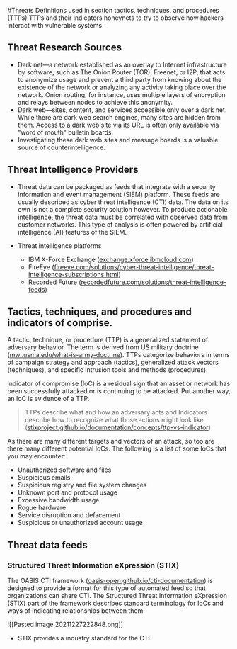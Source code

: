 #Threats 
Definitions used in section
tactics, techniques, and procedures (TTPs)
 TTPs and their indicators
 honeynets to try to observe how hackers interact with vulnerable systems.
 
 ## Threat Research Sources
 -  Dark net—a network established as an overlay to Internet infrastructure by software, such as The Onion Router (TOR), Freenet, or I2P, that acts to anonymize usage and prevent a third party from knowing about the existence of the network or analyzing any activity taking place over the network. Onion routing, for instance, uses multiple layers of encryption and relays between nodes to achieve this anonymity.
 -  Dark web—sites, content, and services accessible only over a dark net. While there are dark web search engines, many sites are hidden from them. Access to a dark web site via its URL is often only available via "word of mouth" bulletin boards.
 -  Investigating these dark web sites and message boards is a valuable source of counterintelligence.

## Threat Intelligence Providers
- Threat data can be packaged as feeds that integrate with a security information and event management (SIEM) platform. These feeds are usually described as cyber threat intelligence (CTI) data. The data on its own is not a complete security solution however. To produce actionable intelligence, the threat data must be correlated with observed data from customer networks. This type of analysis is often powered by artificial intelligence (AI) features of the SIEM.
- Threat intelligence platforms
	
    - IBM X-Force Exchange ([exchange.xforce.ibmcloud.com](https://exchange.xforce.ibmcloud.com/))
	-   FireEye ([fireeye.com/solutions/cyber-threat-intelligence/threat-intelligence-subscriptions.html](https://www.fireeye.com/mandiant/threat-intelligence/threat-intelligence-subscriptions.html))
	-   Recorded Future ([recordedfuture.com/solutions/threat-intelligence-feeds](https://www.recordedfuture.com/solutions/threat-intelligence-feeds/))
 ## Tactics, techniques, and procedures and indicators of comprise.
 
 A tactic, technique, or procedure (TTP) is a generalized statement of adversary behavior. The term is derived from US military doctrine ([mwi.usma.edu/what-is-army-doctrine](https://mwi.usma.edu/what-is-army-doctrine/)). TTPs categorize behaviors in terms of campaign strategy and approach (tactics), generalized attack vectors (techniques), and specific intrusion tools and methods (procedures).
 
indicator of compromise (IoC) is a residual sign that an asset or network has been successfully attacked or is continuing to be attacked. Put another way, an IoC is evidence of a TTP.

> TTPs describe what and how an adversary acts and Indicators describe how to recognize what those actions might look like. ([stixproject.github.io/documentation/concepts/ttp-vs-indicator](https://stixproject.github.io/documentation/concepts/ttp-vs-indicator/))

As there are many different targets and vectors of an attack, so too are there many different potential IoCs. The following is a list of some IoCs that you may encounter:

-   Unauthorized software and files
-   Suspicious emails
-   Suspicious registry and file system changes
-   Unknown port and protocol usage
-   Excessive bandwidth usage
-   Rogue hardware
-   Service disruption and defacement
-   Suspicious or unauthorized account usage

## Threat data feeds
### Structured Threat Information eXpression (STIX)

The OASIS CTI framework ([oasis-open.github.io/cti-documentation](https://oasis-open.github.io/cti-documentation/)) is designed to provide a format for this type of automated feed so that organizations can share CTI. The Structured Threat Information eXpression (STIX) part of the framework describes standard terminology for IoCs and ways of indicating relationships between them.

![[Pasted image 20211227222848.png]]

- STIX provides a industry standard for the CTI